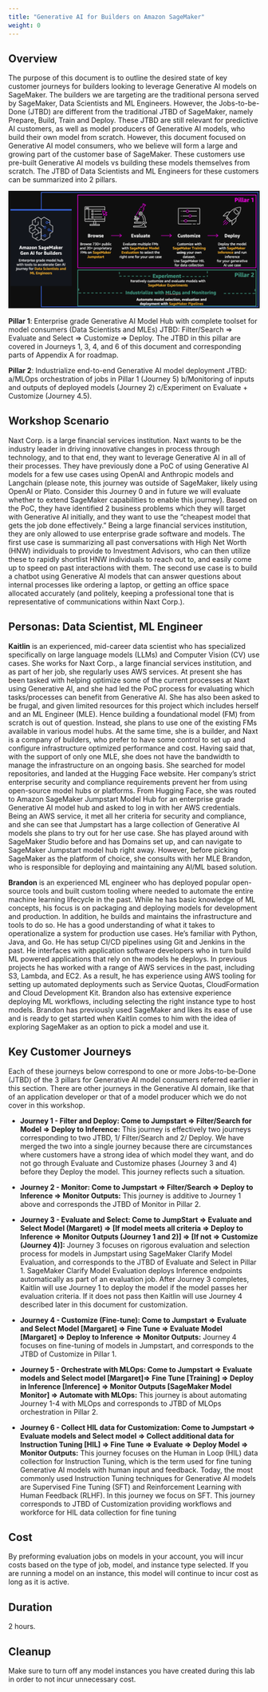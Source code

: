 ```yaml
---
title: "Generative AI for Builders on Amazon SageMaker"
weight: 0
---
```


## Overview

The purpose of this document is to outline the desired state of key customer journeys for builders looking to leverage Generative AI models on SageMaker. The builders we are targeting are the traditional persona served by SageMaker, Data Scientists and ML Engineers. However, the Jobs-to-be-Done (JTBD) are different from the traditional JTBD of SageMaker, namely Prepare, Build, Train and Deploy. These JTBD are still relevant for predictive AI customers, as well as model producers of Generative AI models, who build their own model from scratch. However, this document focused on Generative AI model consumers, who we believe will form a large and growing part of the customer base of SageMaker. These customers use pre-built Generative AI models vs building these models themselves from scratch. The JTBD of Data Scientists and ML Engineers for these customers can be summarized into 2 pillars.

 ![](/static/pillars.png) 

**Pillar 1**: Enterprise grade Generative AI Model Hub with complete toolset for model consumers (Data Scientists and MLEs) JTBD: Filter/Search => Evaluate and Select => Customize => Deploy. The JTBD in this pillar are covered in Journeys 1, 3, 4, and 6 of this document and corresponding parts of Appendix A for roadmap.

**Pillar 2**: Industrialize end-to-end Generative AI model deployment JTBD: a/MLOps orchestration of jobs in Pillar 1 (Journey 5) b/Monitoring of inputs and outputs of deployed models (Journey 2) c/Experiment on Evaluate + Customize (Journey 4.5). 

## Workshop Scenario ##

Naxt Corp. is a large financial services institution. Naxt wants to be the industry leader in driving innovative changes in process through technology, and to that end, they want to leverage Generative AI in all of their processes. They have previously done a PoC of using Generative AI models for a few use cases using OpenAI and Anthropic models and Langchain (please note, this journey was outside of SageMaker, likely using OpenAI or Plato. Consider this Journey 0 and in future we will evaluate whether to extend SageMaker capabilities to enable this journey). Based on the PoC, they have identified 2 business problems which they will target with Generative AI initially, and they want to use the “cheapest model that gets the job done effectively.” Being a large financial services institution, they are only allowed to use enterprise grade software and models. The first use case is summarizing all past conversations with High Net Worth (HNW) individuals to provide to Investment Advisors, who can then utilize these to rapidly shortlist HNW individuals to reach out to, and easily come up to speed on past interactions with them. The second use case is to build a chatbot using Generative AI models that can answer questions about internal processes like ordering a laptop, or getting an office space allocated accurately (and politely, keeping a professional tone that is representative of communications within Naxt Corp.).

## Personas: Data Scientist, ML Engineer ##

 **Kaitlin** is an experienced, mid-career data scientist who has specialized specifically on large language models (LLMs) and Computer Vision (CV) use cases. She works for Naxt Corp., a large financial services institution, and as part of her job, she regularly uses AWS services. At present she has been tasked with helping optimize some of the current processes at Naxt using Generative AI, and she had led the PoC process for evaluating which tasks/processes can benefit from Generative AI. She has also been asked to be frugal, and given limited resources for this project which includes herself and an ML Engineer (MLE). Hence building a foundational model (FM) from scratch is out of question. Instead, she plans to use one of the existing FMs available in various model hubs. At the same time, she is a builder, and Naxt is a company of builders, who prefer to have some control to set up and configure infrastructure optimized performance and cost. Having said that, with the support of only one MLE, she does not have the bandwidth to manage the infrastructure on an ongoing basis. She searched for model repositories, and landed at the Hugging Face website. Her company’s strict enterprise security and compliance requirements prevent her from using open-source model hubs or platforms. From Hugging Face, she was routed to Amazon SageMaker Jumpstart Model Hub for an enterprise grade Generative AI model hub and asked to log in with her AWS credentials. Being an AWS service, it met all her criteria for security and compliance, and she can see that Jumpstart has a large collection of Generative AI models she plans to try out for her use case. She has played around with SageMaker Studio before and has Domains set up, and can navigate to SageMaker Jumpstart model hub right away. However, before picking SageMaker as the platform of choice, she consults with her MLE Brandon, who is responsible for deploying and maintaining any AI/ML based solution.

 **Brandon** is an experienced ML engineer who has deployed popular open-source tools and built custom tooling where needed to automate the entire machine learning lifecycle in the past. While he has basic knowledge of ML concepts, his focus is on packaging and deploying models for development and production. In addition, he builds and maintains the infrastructure and tools to do so. He has a good understanding of what it takes to operationalize a system for production use cases. He’s familiar with Python, Java, and Go. He has setup CI/CD pipelines using Git and Jenkins in the past. He interfaces with application software developers who in turn build ML powered applications that rely on the models he deploys. In previous projects he has worked with a range of AWS services in the past, including S3, Lambda, and EC2. As a result, he has experience using AWS tooling for setting up automated deployments such as Service Quotas, CloudFormation and Cloud Development Kit. Brandon also has extensive experience deploying ML workflows, including selecting the right instance type to host models. Brandon has previously used SageMaker and likes its ease of use and is ready to get started when Kaitlin comes to him with the idea of exploring SageMaker as an option to pick a model and use it.

 ## Key Customer Journeys ##

 Each of these journeys below correspond to one or more Jobs-to-be-Done (JTBD) of the 3 pillars for Generative AI model consumers referred earlier in this section. There are other journeys in the Generative AI domain, like that of an application developer or that of a model producer which we do not cover in this workshop.

- **Journey 1 - Filter and Deploy: Come to Jumpstart => Filter/Search for Model => Deploy to Inference:** This journey is effectively two journeys corresponding to two JTBD, 1/ Filter/Search and 2/ Deploy. We have merged the two into a single journey because there are circumstances where customers have a strong idea of which model they want, and do not go through Evaluate and Customize phases (Journey 3 and 4) before they Deploy the model. This journey reflects such a situation.

- **Journey 2 - Monitor: Come to Jumpstart => Filter/Search => Deploy to Inference => Monitor Outputs:** This journey is additive to Journey 1 above and corresponds the JTBD of Monitor in Pillar 2.

- **Journey 3 - Evaluate and Select: Come to JumpStart => Evaluate and Select Model (Margaret) => [If model meets all criteria => Deploy to Inference => Monitor Outputs (Journey 1 and 2)] => [If not => Customize (Journey 4)]:** Journey 3 focuses on rigorous evaluation and selection process for models in Jumpstart using SageMaker Clarify Model Evaluation, and corresponds to the JTBD of Evaluate and Select in Pillar 1. SageMaker Clarify Model Evaluation deploys Inference endpoints automatically as part of an evaluation job. After Journey 3 completes, Kaitlin will use Journey 1 to deploy the model if the model passes her evaluation criteria. If it does not pass then Kaitlin will use Journey 4 described later in this document for customization.

- **Journey 4 - Customize (Fine-tune): Come to Jumpstart => Evaluate and Select Model \[Margaret\] => Fine Tune => Evaluate  Model \[Margaret\] => Deploy to Inference => Monitor Outputs:** Journey 4 focuses on fine-tuning of models in Jumpstart, and corresponds to the JTBD of Customize in Pillar 1.

- **Journey 5 - Orchestrate with MLOps: Come to Jumpstart => Evaluate models and Select model [Margaret]=> Fine Tune [Training] => Deploy in Inference [Inference] => Monitor Outputs [SageMaker Model Monitor] => Automate with MLOps:** This journey is about automating Journey 1-4 with MLOps and corresponds to JTBD of MLOps orchestration in Pillar 2.

- **Journey 6 - Collect HIL data for Customization: Come to Jumpstart => Evaluate models and Select model => Collect additional data for Instruction Tuning [HIL] => Fine Tune => Evaluate => Deploy Model => Monitor Outputs:** This journey focuses on the Human in Loop (HIL) data collection for Instruction Tuning, which is the term used for fine tuning Generative AI models with human input and feedback. Today, the most commonly used Instruction Tuning techniques for Generative AI models are Supervised Fine Tuning (SFT) and Reinforcement Learning with Human Feedback (RLHF). In this journey we focus on SFT. This journey corresponds to JTBD of Customization providing workflows and workforce for HIL data collection for fine tuning

## Cost

By preforming evaluation jobs on models in your account, you will incur costs based on the type of job, model, and instance type selected. If you are running a model on an instance, this model will continue to incur cost as long as it is active.

## Duration

2 hours.

## Cleanup

Make sure to turn off any model instances you have created during this lab in order to not incur unnecessary cost.